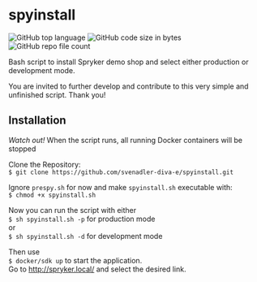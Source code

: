 # spyinstall

<img alt="GitHub top language" src="https://img.shields.io/github/languages/top/svenadler-diva-e/spyinstall?color=%2341b806"> <img alt="GitHub code size in bytes" src="https://img.shields.io/github/languages/code-size/svenadler-diva-e/spyinstall?color=%2398579e"> <img alt="GitHub repo file count" src="https://img.shields.io/github/directory-file-count/svenadler-diva-e/spyinstall">

Bash script to install Spryker demo shop and select either production or development mode.


You are invited to further develop and contribute to this very simple and unfinished script. Thank you!


## Installation 

<em>Watch out!</em> When the script runs, all running Docker containers will be stopped<br />

Clone the Repository:<br />
`$ git clone https://github.com/svenadler-diva-e/spyinstall.git`

Ignore `prespy.sh` for now and make `spyinstall.sh` executable with:<br />
`$ chmod +x spyinstall.sh`

Now you can run the script with either<br />
`$ sh spyinstall.sh -p` for production mode<br />
or<br/>
`$ sh spyinstall.sh -d` for development mode<br />

Then use <br /> 
`$ docker/sdk up` to start the application.<br />
Go to http://spryker.local/ and select the desired link.






